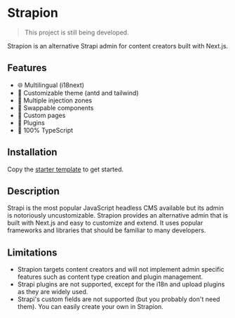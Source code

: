 # Strapion

> This project is still being developed.

Strapion is an alternative Strapi admin for content creators built with Next.js.

## Features
- 🌐 Multilingual (i18next)
- 🎨 Customizable theme (antd and tailwind)
- 🧩 Multiple injection zones
- 🧱 Swappable components
- 📜 Custom pages
- 🔌 Plugins
- 💯 100% TypeScript

## Installation

Copy the [starter template](https://github.com/its-devtastic/strapion-starter) to get started.

## Description

Strapi is the most popular JavaScript headless CMS available but its admin is notoriously uncustomizable. Strapion 
provides an alternative admin that is built with Next.js and easy to customize and extend. It uses popular frameworks and
libraries that should be familiar to many developers.

## Limitations
- Strapion targets content creators and will not implement admin specific features such as content type creation and plugin management.
- Strapi plugins are not supported, except for the i18n and upload plugins as they are widely used.
- Strapi's custom fields are not supported (but you probably don't need them). You can easily create your own in Strapion.
